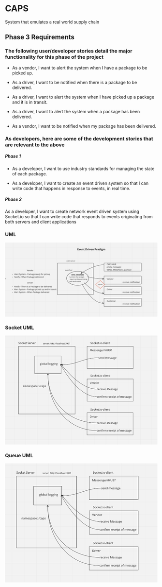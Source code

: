 # CAPS

System that emulates a real world supply chain

## Phase 3 Requirements

### The following user/developer stories detail the major functionality for this phase of the project

* As a vendor, I want to alert the system when I have a package to be picked up.

* As a driver, I want to be notified when there is a package to be delivered.

* As a driver, I want to alert the system when I have picked up a package and it
  is in transit.

* As a driver, I want to alert the system when a package has been delivered.

* As a vendor, I want to be notified when my package has been delivered.

### As developers, here are some of the development stories that are relevant to the above

##### Phase 1

* As a developer, I want to use industry standards for managing the state of each
  package.

* As a developer, I want to create an event driven system so that I can write code that happens in response to events, in real time.

##### Phase 2

As a developer, I want to create network event driven system using Socket.io so that I can write code that responds to events originating from both servers and client applications

### UML

![UML](./src/assets/UML.png)

### Socket UML

![UML](./src/assets/Socket_UML.png)

### Queue UML

![UML](./src/assets/queue.png)

